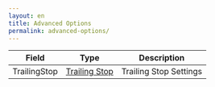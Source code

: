 ```yaml
---
layout: en
title: Advanced Options
permalink: advanced-options/
---
```


| Field | Type | Description |
| ----- | ---- | ----------- |
| TrailingStop | [Trailing Stop](../trailing-stop/) | Trailing Stop Settings |